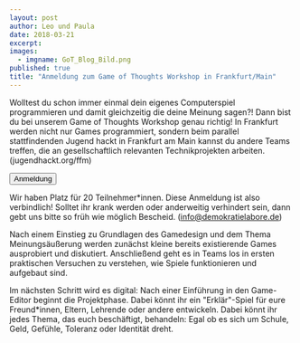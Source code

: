```yaml
---
layout: post
author: Leo und Paula
date: 2018-03-21
excerpt: 
images:
  - imgname: GoT_Blog_Bild.png
published: true
title: "Anmeldung zum Game of Thoughts Workshop in Frankfurt/Main"
---
```

Wolltest du schon immer einmal dein eigenes Computerspiel programmieren und damit gleichzeitig die deine Meinung sagen?! Dann bist du bei unserem Game of Thoughts Workshop genau richtig! In Frankfurt werden nicht nur Games programmiert, sondern beim parallel stattfindenden Jugend hackt in Frankfurt am Main kannst du andere Teams treffen, die an gesellschaftlich relevanten Technikprojekten arbeiten. (jugendhackt.org/ffm)

<a href="https://goo.gl/forms/YWIQvA2790mDiogu2"><button class="btn btn-start color-2">Anmeldung</button></a>

Wir haben Platz für 20 Teilnehmer*innen. Diese Anmeldung ist also verbindlich! Solltet ihr krank werden oder anderweitig verhindert sein, dann gebt uns bitte so früh wie möglich Bescheid. (info@demokratielabore.de)

Nach einem Einstieg zu Grundlagen des Gamedesign und dem Thema Meinungsäußerung werden zunächst kleine bereits existierende Games ausprobiert und diskutiert. Anschließend geht es in Teams los in ersten praktischen Versuchen zu verstehen, wie Spiele funktionieren und aufgebaut sind.

Im nächsten Schritt wird es digital: Nach einer Einführung in den Game-Editor beginnt die Projektphase. Dabei könnt ihr ein "Erklär"-Spiel für eure Freund*innen, Eltern, Lehrende oder andere entwickeln. Dabei könnt ihr jedes Thema, das euch beschäftigt, behandeln: Egal ob es sich um Schule, Geld, Gefühle, Toleranz oder Identität dreht. 

